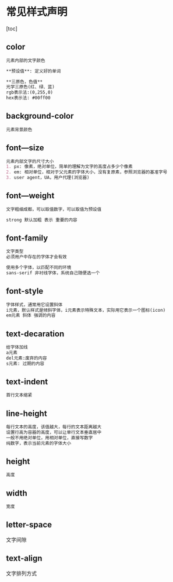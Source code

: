 # 常见样式声明

[toc]

## color

```md
元素内部的文字颜色

**预设值**: 定义好的单词

**三原色，色值** 
光学三原色(红、绿、蓝)
rgb表示法:(0,255,0)
hex表示法: #00ff00
```

## background-color

```md
元素背景颜色
```

## font—size

```md
元素内部文字的尺寸大小
1. px: 像素，绝对单位，简单的理解为文字的高度占多少个像素
2. em: 相对单位，相对于父元素的字体大小，没有复原素，参照浏览器的基准字号
3. user agent，UA，用户代理(浏览器)
```

## font—weight

```md
文字粗细成都，可以取值数字，可以取值为预设值

strong 默认加粗 表示 重要的内容
```

## font-family

```md
文字类型
必须用户中存在的字体才会有效

使用多个字体，以匹配不同的环境
sans-serif 非衬线字体，系统自己随便选一个
```

## font-style

```md
字体样式，通常用它设置斜体
i元素，默认样式是倾斜字体，i元素表示特殊文本，实际用它表示一个图标(icon)
em元素 斜体 强调的内容
```

## text-decaration

```md
给字体加线
a元素
del元素:废弃的内容
s元素: 过期的内容
```

## text-indent

```md
首行文本缩紧
```

## line-height

```md
每行文本的高度，该值越大，每行的文本距离越大
设置行高为容器的高度，可以让单行文本垂直居中
一般不用绝对单位，用相对单位，直接写数字
纯数字，表示当前元素的字体大小
```

## height

```md
高度
```

## width

```md
宽度
```

## letter-space

文字间隙

## text-align

文字排列方式

